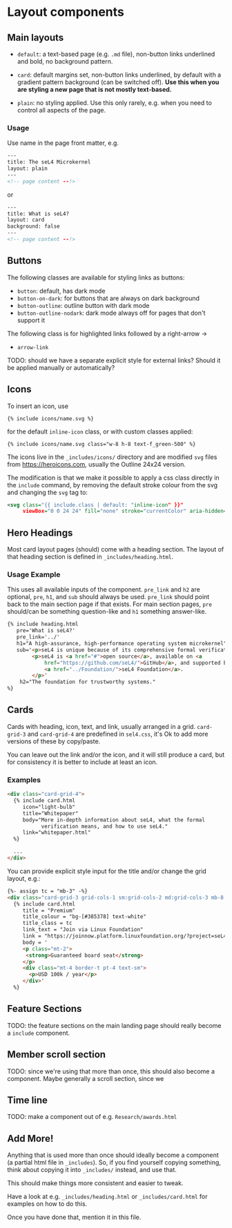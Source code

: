 # Layout components

## Main layouts

- `default`: a text-based page (e.g. `.md` file), non-button links underlined
  and bold, no background pattern.

- `card`: default margins set, non-button links underlined, by default with a
  gradient pattern background (can be switched off). **Use this when you are
  styling a new page that is not mostly text-based.**

- `plain`: no styling applied. Use this only rarely, e.g. when you need to
  control all aspects of the page.

### Usage

Use name in the page front matter, e.g.

```html
---
title: The seL4 Microkernel
layout: plain
---
<!-- page content --!>
```

or

```html
---
title: What is seL4?
layout: card
background: false
---
<!-- page content --!>
```


## Buttons

The following classes are available for styling links as buttons:

- `button`: default, has dark mode
- `button-on-dark`: for buttons that are always on dark background
- `button-outline`: outline button with dark mode
- `button-outline-nodark`: dark mode always off for pages that don't support it

The following class is for highlighted links followed by a right-arrow →

- `arrow-link`

TODO: should we have a separate explicit style for external links? Should it be
applied manually or automatically?

## Icons

To insert an icon, use

```liquid
{% include icons/name.svg %}
```

for the default `inline-icon` class, or with custom classes applied:

```liquid
{% include icons/name.svg class="w-8 h-8 text-f_green-500" %}
```

The icons live in the `_includes/icons/` directory and are modified `svg` files
from <https://heroicons.com>, usually the Outline 24x24 version.

The modification is that we make it possible to apply a css class directly in
the `include` command, by removing the default stroke colour from the svg and
changing the `svg` tag to:

```svg
<svg class="{{ include.class | default: "inline-icon" }}"
     viewBox="0 0 24 24" fill="none" stroke="currentColor" aria-hidden="true">
```

## Hero Headings

Most card layout pages (should) come with a heading section. The layout of that
heading section is defined in `_includes/heading.html`.

### Usage Example

This uses all available inputs of the component. `pre_link` and `h2` are
optional, `pre`, `h1`, and `sub` should always be used. `pre_link` should point
back to the main section page if that exists. For main section pages, `pre`
should/can be something question-like and `h1` something answer-like.

```html
{% include heading.html
   pre='What is seL4?'
   pre_link='../'
   h1="A high-assurance, high-performance operating system microkernel"
   sub='<p>seL4 is unique because of its comprehensive formal verification.</p>
        <p>seL4 is <a href="#">open source</a>, available on <a
            href="https://github.com/seL4/">GitHub</a>, and supported by the
            <a href="../Foundation/">seL4 Foundation</a>.
        </p>'
    h2="The foundation for trustworthy systems."
%}
```

## Cards

Cards with heading, icon, text, and link, usually arranged in a grid.
`card-grid-3` and `card-grid-4` are predefined in `sel4.css`, it's Ok to add
more versions of these by copy/paste.

You can leave out the link and/or the icon, and it will still produce a card,
but for consistency it is better to include at least an icon.

### Examples

```html
<div class="card-grid-4">
  {% include card.html
     icon="light-bulb"
     title="Whitepaper"
     body="More in-depth information about seL4, what the formal
           verification means, and how to use seL4."
     link="whitepaper.html"
  %}

  ...
</div>
```

You can provide explicit style input for the title and/or change the grid
layout, e.g.:

```html
{%- assign tc = "mb-3" -%}
<div class="card-grid-3 grid-cols-1 sm:grid-cols-2 md:grid-cols-3 mb-8 pb-8">
  {% include card.html
     title = "Premium"
     title_colour = "bg-[#385378] text-white"
     title_class = tc
     link_text = "Join via Linux Foundation"
     link = "https://joinnow.platform.linuxfoundation.org/?project=seL4"
     body = '
     <p class="mt-2">
      <strong>Guaranteed board seat</strong>
     </p>
     <div class="mt-4 border-t pt-4 text-sm">
       <p>USD 100k / year</p>
     </div>'
  %}
```

## Feature Sections

TODO: the feature sections on the main landing page should really become a
`include` component.

## Member scroll section

TODO: since we're using that more than once, this should also become a
component. Maybe generally a scroll section, since we

## Time line

TODO: make a component out of e.g. `Research/awards.html`

## Add More!

Anything that is used more than once should ideally become a component (a
partial html file in `_includes`). So, if you find yourself copying something,
think about copying it into `_includes/` instead, and use that.

This should make things more consistent and easier to tweak.

Have a look at e.g. `_includes/heading.html` or `_includes/card.html` for
examples on how to do this.

Once you have done that, mention it in this file.
